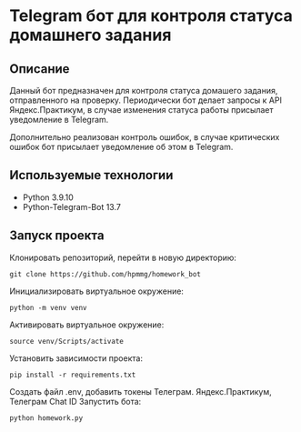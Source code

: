 # Telegram бот для контроля статуса домашнего задания

## Описание

Данный бот предназначен для контроля статуса домашего задания, отправленного на проверку. Периодически бот делает запросы к API Яндекс.Практикум, в случае изменения статуса работы присылает уведомление в Telegram. 

Дополнительно реализован контроль ошибок, в случае критических ошибок бот присылает уведомление об этом в Telegram.

## Используемые технологии
- Python 3.9.10
- Python-Telegram-Bot 13.7

## Запуск проекта
Клонировать репозиторий, перейти в новую директорию:
```
git clone https://github.com/hpmmg/homework_bot
```
Инициализировать виртуальное окружение:
```
python -m venv venv
```
Активировать виртуальное окружение:
```
source venv/Scripts/activate
```
Установить зависимости проекта:
```
pip install -r requirements.txt
```
Создать файл .env, добавить токены Телеграм. Яндекс.Практикум, Телеграм Chat ID
Запустить бота:
```
python homework.py
```